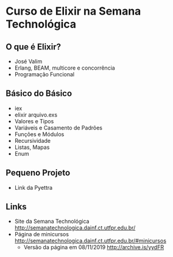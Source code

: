 # Curso de Elixir na Semana Technológica

## O que é Elixir?

- José Valim
- Erlang, BEAM, multicore e concorrência
- Programação Funcional

## Básico do Básico

- iex
- elixir arquivo.exs
- Valores e Tipos
- Variáveis e Casamento de Padrões
- Funções e Módulos
- Recursividade
- Listas, Mapas
- Enum


## Pequeno Projeto

- Link da Pyettra


## Links

- Site da Semana Technológica http://semanatechnologica.dainf.ct.utfpr.edu.br/
- Página de minicursos http://semanatechnologica.dainf.ct.utfpr.edu.br/#minicursos
  - Versão da página em 08/11/2019 http://archive.is/yydFR
